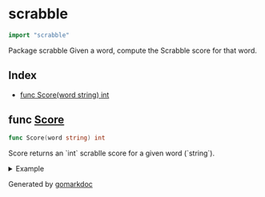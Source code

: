 <!-- Code generated by gomarkdoc. DO NOT EDIT -->

# scrabble

```go
import "scrabble"
```

Package scrabble Given a word\, compute the Scrabble score for that word\.

## Index

- [func Score(word string) int](<#func-score>)


## func [Score](<https://github.com/vpayno/exercism-workspace/blob/main/go/scrabble-score/scrabble_score.go#L34>)

```go
func Score(word string) int
```

Score returns an \`int\` scrablle score for a given word \(\`string\`\)\.

<details><summary>Example</summary>
<p>

```go
{
	words := []string{
		"cabbage",
		"OxyphenButazone",
		"abcdefghijklmnopqrstuvwxyz",
		"1234",
		"abc123",
		"a b c",
	}

	for _, word := range words {
		fmt.Println(Score(word))
	}

}
```

#### Output

```
14
41
87
0
0
0
```

</p>
</details>



Generated by [gomarkdoc](<https://github.com/princjef/gomarkdoc>)
